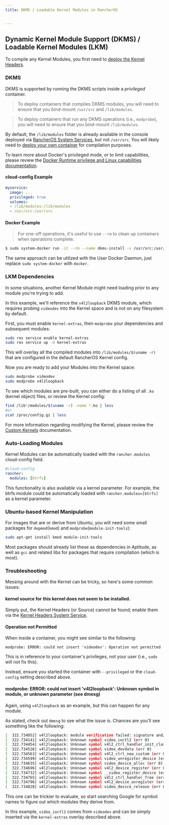 ```yaml
---
title: DKMS / Loadable Kernel Modules in RancherOS


---
```


## Dynamic Kernel Module Support (DKMS) / Loadable Kernel Modules (LKM)

To compile any Kernel Modules, you first need to [deploy the Kernel Headers]({{site.baseurl}}/os/configuration/kernel-modules-kernel-headers/).

### DKMS

DKMS is supported by running the DKMS scripts inside a *privileged* container.

> To deploy containers that compiles DKMS modules, you will need to ensure that you bind-mount `/usr/src` and `/lib/modules`.

> To deploy containers that run any DKMS operations (i.e., `modprobe`), you will need to ensure that you bind-mount `/lib/modules`.

By default, the `/lib/modules` folder is already available in the console deployed via [RancherOS System Services]({{site.baseurl}}/os/system-services/built-in-system-services/), but not `/usr/src`. You will likely need to [deploy your own container](#docker-example) for compilation purposes.

To learn more about Docker's privileged mode, or to limit capabilities, please review the [Docker Runtime privilege and Linux capabilities documentation](https://docs.docker.com/engine/reference/run/#/runtime-privilege-and-linux-capabilities).

#### cloud-config Example

```yaml
myservice:
  image: ...
  privileged: true
  volumes:
  - /lib/modules:/lib/modules
  - /usr/src:/usr/src
```

#### Docker Example

> For one-off operations, it's useful to use `--rm` to clean up containers when operations complete.

```bash
$ sudo system-docker run -it --rm --name dkms-install -v /usr/src:/usr/src -v /lib/modules:/lib/modules ubuntu sh -c 'apt-get update && apt-get install -y sysdig-dkms'
```

The same approach can be utilized with the User Docker Daemon, just replace `sudo system-docker` with `docker`.

### LKM Dependencies

In some situations, another Kernel Module might need loading prior to any module you're trying to add.

In this example, we'll reference the `v4l2loopback` DKMS module, which requires probing `videodev` into the Kernel space and is not on any filesystem by default.

First, you must enable `kernel-extras`, then `modprobe` your dependencies and subsequent modules:

```bash
sudo ros service enable kernel-extras
sudo ros service up -d kernel-extras
```

This will overlay all the compiled modules into `/lib/modules/$(uname -r)` that are configured in the default RancherOS Kernel config.

Now you are ready to add your Modules into the Kernel space:

```bash
sudo modprobe videodev
sudo modprobe v4l2loopback
```

To see which modules are pre-built, you can either do a listing of all `.ko` (kernel object) files, or review the Kernel config:

```bash
find /lib*/modules/$(uname -r) -name *.ko | less
#or
zcat /proc/config.gz | less
```

For more information regarding modifying the Kernel, please review the [Custom Kernels]({{site.baseurl}}/os/custom-builds/custom-kernels/) documentation.

### Auto-Loading Modules

Kernel Modules can be automatically loaded with the `rancher.modules` cloud-config field.

```yaml
#cloud-config
rancher:
  modules: [btrfs]
```

This functionality is also available via a kernel parameter. For example, the btrfs module could be automatically loaded with `rancher.modules=[btrfs]` as a kernel parameter.

### Ubuntu-based Kernel Manipulation

For images that are or derive from Ubuntu, you will need some small packages for `depmod`(`kmod`) and `modprobe`(`module-init-tools`):

```bash
sudo apt-get install kmod module-init-tools
```

Most packages should already list these as dependencies in Aptitude, as well as `gcc` and related libs for packages that require compilation (which is most).

### Troubleshooting

Messing around with the Kernel can be tricky, so here's some common issues:

#### kernel source for this kernel does not seem to be installed.

Simply put, the Kernel Headers (or Source) cannot be found; enable them via the [Kernel Headers System Service]({{site.baseurl}}/os/configuration/kernel-modules-kernel-headers/).

#### Operation not Permitted

When inside a container, you might see similar to the following:
```
modprobe: ERROR: could not insert 'videodev': Operation not permitted
```

This is in reference to your container's privileges, not your user (i.e., `sudo` will not fix this).

Instead, ensure you started the container with `--privileged` or the `cloud-config` setting described above.

#### modprobe: ERROR: could not insert 'v4l2loopback': Unknown symbol in module, or unknown parameter (see dmesg)

Again, using `v4l2loopback` as an example, but this can happen for any module.

As stated, check out `dmesg` to see what the issue is. Chances are you'll see something like the following:

```bash
[  322.734052] v4l2loopback: module verification failed: signature and/or required key missing - tainting kernel
[  322.734141] v4l2loopback: Unknown symbol video_ioctl2 (err 0)
[  322.734454] v4l2loopback: Unknown symbol v4l2_ctrl_handler_init_class (err 0)
[  322.734526] v4l2loopback: Unknown symbol video_devdata (err 0)
[  322.734563] v4l2loopback: Unknown symbol v4l2_ctrl_new_custom (err 0)
[  322.734599] v4l2loopback: Unknown symbol video_unregister_device (err 0)
[  322.734635] v4l2loopback: Unknown symbol video_device_alloc (err 0)
[  322.734696] v4l2loopback: Unknown symbol v4l2_device_register (err 0)
[  322.734732] v4l2loopback: Unknown symbol __video_register_device (err 0)
[  322.734765] v4l2loopback: Unknown symbol v4l2_ctrl_handler_free (err 0)
[  322.734796] v4l2loopback: Unknown symbol v4l2_device_unregister (err 0)
[  322.734828] v4l2loopback: Unknown symbol video_device_release (err 0)
```

This one can be trickier to evaluate, so start searching Google for symbol names to figure out which modules they derive from.

In this example, `video_ioctl2` comes from `videodev` and can be simply inserted via the `kernel-extras` overlay described above.
